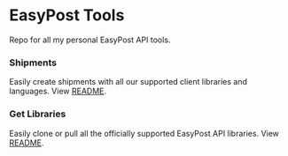 # EasyPost Tools

Repo for all my personal EasyPost API tools.

### Shipments

Easily create shipments with all our supported client libraries and languages. View [README](/shipments/README.md).

### Get Libraries

Easily clone or pull all the officially supported EasyPost API libraries. View [README](/get-libraries/README.md).
